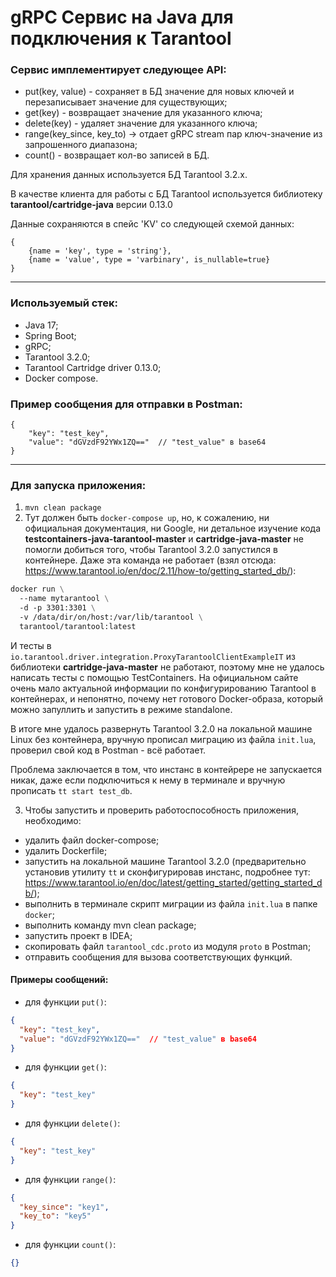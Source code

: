 # gRPC Сервис на Java для подключения к Tarantool

### Сервис имплементирует следующее API:
- put(key, value) - сохраняет в БД значение для новых ключей и перезаписывает значение для существующих;
- get(key) - возвращает значение для указанного ключа;
- delete(key) - удаляет значение для указанного ключа;
- range(key_since, key_to) → отдает gRPC stream пар ключ-значение из запрошенного диапазона;
- count() - возвращает кол-во записей в БД.

Для хранения данных используется БД Tarantool 3.2.x.

В качестве клиента для работы с БД Tarantool используется библиотеку **tarantool/cartridge-java** версии 0.13.0

Данные сохраняются в спейс 'KV' cо следующей схемой данных:
```
{
    {name = 'key', type = 'string'},
    {name = 'value', type = 'varbinary', is_nullable=true}
}
```
----
### Используемый стек:
- Java 17;
- Spring Boot;
- gRPC;
- Tarantool 3.2.0;
- Tarantool Cartridge driver 0.13.0;
- Docker compose.

### Пример сообщения для отправки в Postman:
```
{
    "key": "test_key",
    "value": "dGVzdF92YWx1ZQ=="  // "test_value" в base64
}
```

----

### Для запуска приложения:

1. `mvn clean package`
2. Тут должен быть `docker-compose up`, но, к сожалению, ни официальная документация, ни Google, ни детальное изучение кода **testcontainers-java-tarantool-master** и **cartridge-java-master** не помогли добиться того, чтобы Tarantool 3.2.0 запустился в контейнере.
Даже эта команда не работает (взял отсюда: https://www.tarantool.io/en/doc/2.11/how-to/getting_started_db/): 
```dockerfile
docker run \
  --name mytarantool \
  -d -p 3301:3301 \
  -v /data/dir/on/host:/var/lib/tarantool \
  tarantool/tarantool:latest
```
И тесты в `io.tarantool.driver.integration.ProxyTarantoolClientExampleIT` из библиотеки **cartridge-java-master** не работают, поэтому мне не удалось написать тесты с помощью TestContainers.
На официальном сайте очень мало актуальной информации по конфигурированию Tarantool в контейнерах, и непонятно, почему нет готового Docker-образа, который можно запуллить и запустить в режиме standalone.

В итоге мне удалось развернуть Tarantool 3.2.0 на локальной машине Linux без контейнера, вручную прописал миграцию из файла `init.lua`, проверил свой код в Postman - всё работает.

Проблема заключается в том, что инстанс в контейрере не запускается никак, даже если подключиться к нему в терминале и вручную прописать `tt start test_db`.

3. Чтобы запустить и проверить работоспособность приложения, необходимо:
- удалить файл docker-compose;
- удалить Dockerfile;
- запустить на локальной машине Tarantool 3.2.0 (предварительно установив утилиту `tt` и сконфигурировав инстанс, подробнее тут: https://www.tarantool.io/en/doc/latest/getting_started/getting_started_db/);
- выполнить в терминале скрипт миграции из файла `init.lua` в папке `docker`;
- выполнить команду mvn clean package;
- запустить проект в IDEA;
- скопировать файл `tarantool_cdc.proto` из модуля `proto` в Postman;
- отправить сообщения для вызова соответствующих функций.

#### Примеры сообщений:

- для функции `put()`:
```json
{
  "key": "test_key",
  "value": "dGVzdF92YWx1ZQ=="  // "test_value" в base64
}
```

- для функции `get()`:
```json
{
  "key": "test_key"
}
```

- для функции `delete()`:
```json
{
  "key": "test_key"
}
```

- для функции `range()`:
```json
{
  "key_since": "key1",
  "key_to": "key5"
}
```

- для функции `count()`:
```json
{}
```


